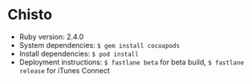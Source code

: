 # Chisto

- Ruby version: 2.4.0
- System dependencies: `$ gem install cocoapods`
- Install dependencies: `$ pod install`
- Deployment instructions: `$ fastlane beta` for beta build, `$ fastlane release` for iTunes Connect
